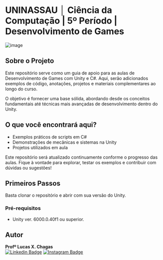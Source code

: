 # UNINASSAU │ Ciência da Computação | 5º Período | Desenvolvimento de Games

<p align="center">




![image](https://github.com/user-attachments/assets/40ed4975-8013-45dd-b5bd-433976a57b9f)





## Sobre o Projeto

Este repositório serve como um guia de apoio para as aulas de Desenvolvimento de Games com Unity e C#. Aqui, serão adicionados exemplos de código, anotações, projetos e materiais complementares ao longo do curso.

O objetivo é fornecer uma base sólida, abordando desde os conceitos fundamentais até técnicas mais avançadas de desenvolvimento dentro do Unity.

## O que você encontrará aqui?

- Exemplos práticos de scripts em C#
- Demonstrações de mecânicas e sistemas na Unity
- Projetos utilizados em aula

Este repositório será atualizado continuamente conforme o progresso das aulas. Fique à vontade para explorar, testar os exemplos e contribuir com dúvidas ou sugestões!

## Primeiros Passos

Basta clonar o repositório e abrir com sua versão do Unity.

### Pré-requisitos

-  Unity ver. 6000.0.40f1 ou superior.


## Autor
**Profº Lucas X. Chagas** 
<br>
[![Linkedin Badge](https://img.shields.io/badge/-LinkedIn-black?style=flat-square&logo=Linkedin&logoColor=white)](https://www.linkedin.com/in/lucasxchagas/)
[![Instagram Badge](https://img.shields.io/badge/-Instagram-black?style=flat-square&logo=Instagram&logoColor=white)](https://www.instagram.com/lucasxchagas/)

